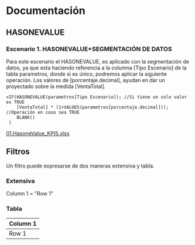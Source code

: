 # Documentación
## HASONEVALUE
### Escenario 1. HASONEVALUE+SEGMENTACIÓN DE DATOS
Para este escenario el HASONEVALUE, es aplicado con la segmentación de datos, ya que esta haciendo referencia a la columna [Tipo Escenario] de la tabla parametros, donde si es único, podremos aplicar la siguiente operación. Los valores de [porcentaje.decimal], ayudan en dar un proyectado sobre la medida [VentaTotal].

```
=IF(HASONEVALUE(parametros[Tipo Escenario]); //Si tiene un solo valor es TRUE    
	[VentaTotal] * (1+VALUES(parametros[porcentaje.decimal]));  //Operación en caso sea TRUE      
	BLANK()    
 )
```
[01.HasoneValue_KPIS.xlsx](https://github.com/user-attachments/files/16302996/01.HasoneValue_KPIS.xlsx)

## Filtros

Un filtro puede expresarse de dos maneras extensiva y tabla.  

### Extensiva 
Column 1 = "Row 1"

### Tabla

| Column 1 | 
|----------|
| Row 1    | 
